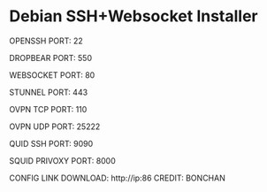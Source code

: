 # Debian SSH+Websocket Installer
OPENSSH PORT: 22

DROPBEAR PORT: 550

WEBSOCKET PORT: 80

STUNNEL PORT: 443

OVPN TCP PORT: 110

OVPN UDP PORT: 25222

QUID SSH PORT: 9090

SQUID PRIVOXY PORT: 8000

CONFIG LINK DOWNLOAD: http://ip:86
CREDIT: BONCHAN








